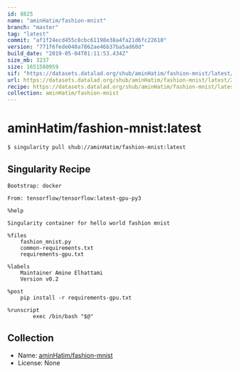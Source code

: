 ```yaml
---
id: 8825
name: "aminHatim/fashion-mnist"
branch: "master"
tag: "latest"
commit: "af1f24ecd455c8cbc61198e38a4fa21d6fc22610"
version: "771f6fede040a7862ae46b37ba5ad60d"
build_date: "2019-05-04T01:11:53.434Z"
size_mb: 3237
size: 1651580959
sif: "https://datasets.datalad.org/shub/aminHatim/fashion-mnist/latest/2019-05-04-af1f24ec-771f6fed/771f6fede040a7862ae46b37ba5ad60d.simg"
url: https://datasets.datalad.org/shub/aminHatim/fashion-mnist/latest/2019-05-04-af1f24ec-771f6fed/
recipe: https://datasets.datalad.org/shub/aminHatim/fashion-mnist/latest/2019-05-04-af1f24ec-771f6fed/Singularity
collection: aminHatim/fashion-mnist
---
```


# aminHatim/fashion-mnist:latest

```bash
$ singularity pull shub://aminHatim/fashion-mnist:latest
```

## Singularity Recipe

```singularity
Bootstrap: docker

From: tensorflow/tensorflow:latest-gpu-py3

%help

Singularity container for hello world fashion mnist

%files
	fashion_mnist.py
	common-requirements.txt
	requirements-gpu.txt

%labels
	Maintainer Amine Elhattami
	Version v0.2

%post
	pip install -r requirements-gpu.txt

%runscript
        exec /bin/bash "$@"
```

## Collection

 - Name: [aminHatim/fashion-mnist](https://github.com/aminHatim/fashion-mnist)
 - License: None

